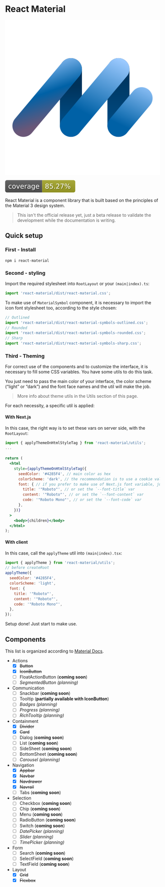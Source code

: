 # React Material

![Logo](./public/react-material.png)

![Coverage](./badges.svg)

React Material is a component library that is built based on the principles of the Material 3 design system.

> This isn't the official release yet, just a beta release to validate the development while the documentation is writing.

## Quick setup

### First - Install

```console
npm i react-material
```

### Second - styling

Import the required stylesheet into `RootLayout` or your `(main|index).ts`:

```js
import 'react-material/dist/react-material.css';
```

To make use of `MaterialSymbol` component, it is necessary to import the icon font stylesheet too, according to the style chosen:

```js
// Outlined
import 'react-material/dist/react-material-symbols-outlined.css';
// Rounded
import 'react-material/dist/react-material-symbols-rounded.css';
// Sharp
import 'react-material/dist/react-material-symbols-sharp.css';
```

### Third - Theming

For correct use of the components and to customize the interface, it is necessary to fill some CSS variables. You have some utils to do this task.

You just need to pass the main color of your interface, the color scheme (“light” or “dark”) and the font face names and the util will make the job.

> More info about theme utils in the Utils section of this page.

For each necessity, a specific util is applied:

#### With Next.js

In this case, the right way is to set these vars on server side, with the `RootLayout`:

```jsx
import { applyThemeOnHtmlStyleTag } from 'react-material/utils';
...

return (
  <html
    style={applyThemeOnHtmlStyleTag({
      seedColor: '#4285F4', // main color as hex
      colorScheme: 'dark', // the recommendation is to use a cookie value
      font: { // if you prefer to make use of Next.js font variable, just set `false` here
        title: '"Roboto"', // or set the `--font-title` var
        content: '"Roboto"', // or set the `--font-content` var
        code: '"Roboto Mono"', // or set the `--font-code` var
      },
    })}
  >
    <body>{children}</body>
  </html>
);
```

#### With client

In this case, call the `applyTheme` util into `(main|index).tsx`:

```jsx
import { applyTheme } from 'react-material/utils';
// before createRoot
applyTheme({
  seedColor: '#4285F4',
  colorScheme: 'light',
  font: {
    title: '"Roboto"',
    content: '"Roboto"',
    code: '"Roboto Mono"',
  },
});
```

Setup done! Just start to make use.

## Components

This list is organized according to [Material Docs](https://m3.material.io/components).

- Actions
  - [x] ~~Button~~
  - [x] ~~IconButton~~
  - [ ] FloatActionButton (__coming soon__)
  - [ ] _SegmentedButton (planning)_
- Communication
  - [ ] Snackbar (__coming soon__)
  - [ ] Tooltip (__partially available with IconButton__)
  - [ ] _Badges (planning)_
  - [ ] _Progress (planning)_
  - [ ] _RichTooltip (planning)_
- Containment
  - [x] ~~Divider~~
  - [x] ~~Card~~
  - [ ] Dialog (__coming soon__)
  - [ ] List (__coming soon__)
  - [ ] SideSheet (__coming soon__)
  - [ ] BottomSheet (__coming soon__)
  - [ ] _Carousel (planning)_
- Navigation
  - [x] ~~Appbar~~
  - [x] ~~Navbar~~
  - [x] ~~Navdrawer~~
  - [x] ~~Navrail~~
  - [ ] Tabs (__coming soon__)
- Selection
  - [ ] Checkbox (__coming soon__)
  - [ ] Chip (__coming soon__)
  - [ ] Menu (__coming soon__)
  - [ ] RadioButton (__coming soon__)
  - [ ] Switch (__coming soon__)
  - [ ] _DatePicker (planning)_
  - [ ] _Slider (planning)_
  - [ ] _TimePicker (planning)_
- Form
  - [ ] Search (__coming soon__)
  - [ ] SelectField (__coming soon__)
  - [ ] TextField (__coming soon__)
- Layout
  - [x] ~~Grid~~
  - [x] ~~Flexbox~~

